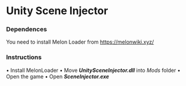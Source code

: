 # Unity Scene Injector
### Dependences
You need to install Melon Loader from https://melonwiki.xyz/
### Instructions
• Install MelonLoader
• Move ***UnitySceneInjector.dll*** into *Mods* folder
• Open the game
• Open ***SceneInjector.exe***

